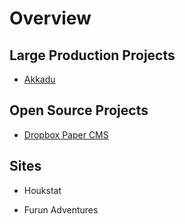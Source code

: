 # Overview

## Large Production Projects

- [Akkadu](/projects/akkadu.html)

## Open Source Projects

- [Dropbox Paper CMS](/projects/dropbox-paper-cms.html)

## Sites

- Houkstat

- Furun Adventures

